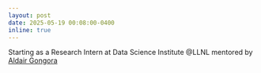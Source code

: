 ```yaml
---
layout: post
date: 2025-05-19 00:08:00-0400
inline: true
---
```

Starting as a Research Intern at Data Science Institute @LLNL mentored by [Aldair Gongora](https://people.llnl.gov/gongora1)
